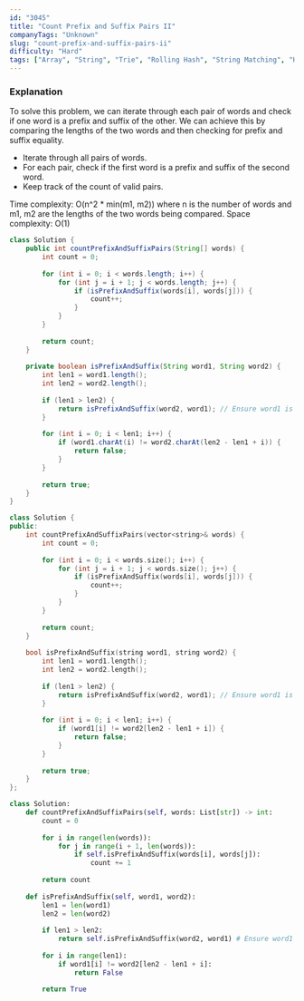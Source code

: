```yaml
---
id: "3045"
title: "Count Prefix and Suffix Pairs II"
companyTags: "Unknown"
slug: "count-prefix-and-suffix-pairs-ii"
difficulty: "Hard"
tags: ["Array", "String", "Trie", "Rolling Hash", "String Matching", "Hash Function"]
---
```


### Explanation

To solve this problem, we can iterate through each pair of words and check if one word is a prefix and suffix of the other. We can achieve this by comparing the lengths of the two words and then checking for prefix and suffix equality.

- Iterate through all pairs of words.
- For each pair, check if the first word is a prefix and suffix of the second word.
- Keep track of the count of valid pairs.

Time complexity: O(n^2 * min(m1, m2)) where n is the number of words and m1, m2 are the lengths of the two words being compared.
Space complexity: O(1)
```java
class Solution {
    public int countPrefixAndSuffixPairs(String[] words) {
        int count = 0;
        
        for (int i = 0; i < words.length; i++) {
            for (int j = i + 1; j < words.length; j++) {
                if (isPrefixAndSuffix(words[i], words[j])) {
                    count++;
                }
            }
        }
        
        return count;
    }
    
    private boolean isPrefixAndSuffix(String word1, String word2) {
        int len1 = word1.length();
        int len2 = word2.length();
        
        if (len1 > len2) {
            return isPrefixAndSuffix(word2, word1); // Ensure word1 is shorter
        }
        
        for (int i = 0; i < len1; i++) {
            if (word1.charAt(i) != word2.charAt(len2 - len1 + i)) {
                return false;
            }
        }
        
        return true;
    }
}
```

```cpp
class Solution {
public:
    int countPrefixAndSuffixPairs(vector<string>& words) {
        int count = 0;
        
        for (int i = 0; i < words.size(); i++) {
            for (int j = i + 1; j < words.size(); j++) {
                if (isPrefixAndSuffix(words[i], words[j])) {
                    count++;
                }
            }
        }
        
        return count;
    }
    
    bool isPrefixAndSuffix(string word1, string word2) {
        int len1 = word1.length();
        int len2 = word2.length();
        
        if (len1 > len2) {
            return isPrefixAndSuffix(word2, word1); // Ensure word1 is shorter
        }
        
        for (int i = 0; i < len1; i++) {
            if (word1[i] != word2[len2 - len1 + i]) {
                return false;
            }
        }
        
        return true;
    }
};
```

```python
class Solution:
    def countPrefixAndSuffixPairs(self, words: List[str]) -> int:
        count = 0
        
        for i in range(len(words)):
            for j in range(i + 1, len(words)):
                if self.isPrefixAndSuffix(words[i], words[j]):
                    count += 1
        
        return count
    
    def isPrefixAndSuffix(self, word1, word2):
        len1 = len(word1)
        len2 = len(word2)
        
        if len1 > len2:
            return self.isPrefixAndSuffix(word2, word1) # Ensure word1 is shorter
        
        for i in range(len1):
            if word1[i] != word2[len2 - len1 + i]:
                return False
        
        return True
```
